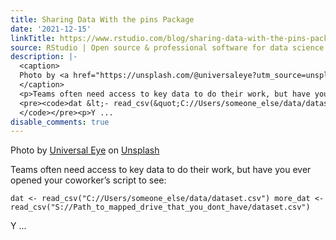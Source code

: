 ```yaml
---
title: Sharing Data With the pins Package
date: '2021-12-15'
linkTitle: https://www.rstudio.com/blog/sharing-data-with-the-pins-package/
source: RStudio | Open source & professional software for data science teams on RStudio
description: |-
  <caption>
  Photo by <a href="https://unsplash.com/@universaleye?utm_source=unsplash&utm_medium=referral&utm_content=creditCopyText">Universal Eye</a> on <a href="https://unsplash.com/@ivelasq/likes?utm_source=unsplash&utm_medium=referral&utm_content=creditCopyText">Unsplash</a>
  </caption>
  <p>Teams often need access to key data to do their work, but have you ever opened your coworker&rsquo;s script to see:</p>
  <pre><code>dat &lt;- read_csv(&quot;C://Users/someone_else/data/dataset.csv&quot;) more_dat &lt;- read_csv(&quot;S://Path_to_mapped_drive_that_you_dont_have/dataset.csv&quot;)
  </code></pre><p>Y ...
disable_comments: true
---
```

<caption>
Photo by <a href="https://unsplash.com/@universaleye?utm_source=unsplash&utm_medium=referral&utm_content=creditCopyText">Universal Eye</a> on <a href="https://unsplash.com/@ivelasq/likes?utm_source=unsplash&utm_medium=referral&utm_content=creditCopyText">Unsplash</a>
</caption>
<p>Teams often need access to key data to do their work, but have you ever opened your coworker&rsquo;s script to see:</p>
<pre><code>dat &lt;- read_csv(&quot;C://Users/someone_else/data/dataset.csv&quot;) more_dat &lt;- read_csv(&quot;S://Path_to_mapped_drive_that_you_dont_have/dataset.csv&quot;)
</code></pre><p>Y ...